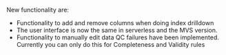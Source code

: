 New functionality are:
* Functionality to add and remove columns when doing index drilldown
* The user interface is now the same in serverless and the MVS version.
* Functionality to manually edit data QC failures have been implemented. Currently you can only do this for Completeness and Validity rules
